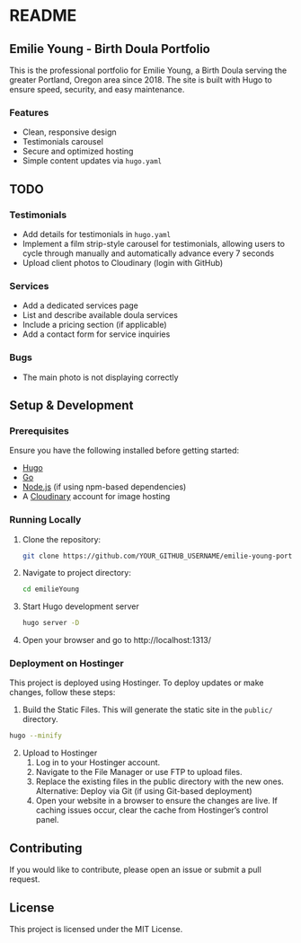 # README

## Emilie Young - Birth Doula Portfolio

This is the professional portfolio for Emilie Young, a Birth Doula serving the greater Portland, Oregon area since 2018. The site is built with Hugo to ensure speed, security, and easy maintenance.

### Features
- Clean, responsive design
- Testimonials carousel
- Secure and optimized hosting
- Simple content updates via `hugo.yaml`

## TODO

### Testimonials
- Add details for testimonials in `hugo.yaml`
- Implement a film strip-style carousel for testimonials, allowing users to cycle through manually and automatically advance every 7 seconds
- Upload client photos to Cloudinary (login with GitHub)

### Services
- Add a dedicated services page
- List and describe available doula services
- Include a pricing section (if applicable)
- Add a contact form for service inquiries

### Bugs
- The main photo is not displaying correctly

## Setup & Development

### Prerequisites
Ensure you have the following installed before getting started:
- [Hugo](https://gohugo.io/getting-started/installing/)
- [Go](https://go.dev/doc/install)
- [Node.js](https://nodejs.org/) (if using npm-based dependencies)
- A [Cloudinary](https://cloudinary.com/) account for image hosting

### Running Locally
1. Clone the repository:
   ```sh
   git clone https://github.com/YOUR_GITHUB_USERNAME/emilie-young-portfolio.git
2. Navigate to project directory:
    ```sh
    cd emilieYoung
    ```
3. Start Hugo development server
    ```sh
    hugo server -D
    ```
4. Open your browser and go to http://localhost:1313/

### Deployment on Hostinger

This project is deployed using Hostinger. To deploy updates or make changes, follow these steps:

1. Build the Static Files. This will generate the static site in the `public/` directory.

```sh
hugo --minify
```

2. Upload to Hostinger
    1. Log in to your Hostinger account.
    2. Navigate to the File Manager or use FTP to upload files.
    3. Replace the existing files in the public directory with the new ones.
        Alternative: Deploy via Git (if using Git-based deployment)
    4. Open your website in a browser to ensure the changes are live.
        If caching issues occur, clear the cache from Hostinger’s control panel.

## Contributing

If you would like to contribute, please open an issue or submit a pull request.

## License

This project is licensed under the MIT License.
